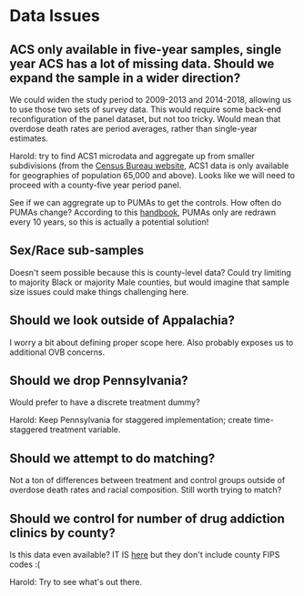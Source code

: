 
# Data Issues

## ACS only available in five-year samples, single year ACS has a lot of missing data. Should we expand the sample in a wider direction?

We could widen the study period to 2009-2013 and 2014-2018, allowing us to use those two sets of survey data. This would require some back-end reconfiguration of the panel dataset, but not too tricky. Would mean that overdose death rates are period averages, rather than single-year estimates.

Harold: try to find ACS1 microdata and aggregate up from smaller subdivisions (from the [Census Bureau website](https://www.census.gov/data/developers/data-sets/acs-1year.html), ACS1 data is only available for geographies of population 65,000 and above). Looks like we will need to proceed with a county-five year period panel.

See if we can aggregrate up to PUMAs to get the controls. How often do PUMAs change? According to this [handbook](https://www.census.gov/content/dam/Census/library/publications/2020/acs/acs_pums_handbook_2020_ch02.pdf), PUMAs only are redrawn every 10 years, so this is actually a potential solution!
 
## Sex/Race sub-samples

Doesn't seem possible because this is county-level data? Could try limiting to majority Black or majority Male counties, but would imagine that sample size issues could make things challenging here.

## Should we look outside of Appalachia?

I worry a bit about defining proper scope here. Also probably exposes us to additional OVB concerns.

## Should we drop Pennsylvania?

Would prefer to have a discrete treatment dummy?

Harold: Keep Pennsylvania for staggered implementation; create time-staggered treatment variable.

## Should we attempt to do matching?

Not a ton of differences between treatment and control groups outside of overdose death rates and racial composition. Still worth trying to match?

## Should we control for number of drug addiction clinics by county?

Is this data even available? IT IS [here](https://www.samhsa.gov/data/data-we-collect/n-ssats-national-survey-substance-abuse-treatment-services) but they don't include county FIPS codes :(

Harold: Try to see what's out there.
